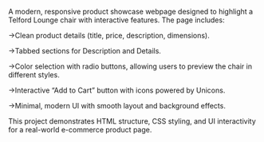 A modern, responsive product showcase webpage designed to highlight a Telford Lounge chair with interactive features. The page includes:

->Clean product details (title, price, description, dimensions).

->Tabbed sections for Description and Details.

->Color selection with radio buttons, allowing users to preview the chair in different styles.

->Interactive “Add to Cart” button with icons powered by Unicons.

->Minimal, modern UI with smooth layout and background effects.

This project demonstrates HTML structure, CSS styling, and UI interactivity for a real-world e-commerce product page.
